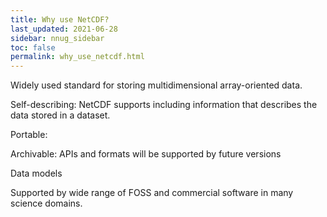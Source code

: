 ```yaml
---
title: Why use NetCDF?
last_updated: 2021-06-28
sidebar: nnug_sidebar
toc: false
permalink: why_use_netcdf.html
---
```


Widely used standard for storing multidimensional array-oriented data.

Self-describing: NetCDF supports including information that describes the data stored in a dataset.

Portable: 

Archivable: APIs and formats will be supported by future versions

Data models

Supported by wide range of FOSS and commercial software in many science domains.
